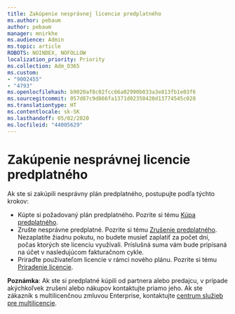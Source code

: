 ```yaml
---
title: Zakúpenie nesprávnej licencie predplatného
ms.author: pebaum
author: pebaum
manager: mnirkhe
ms.audience: Admin
ms.topic: article
ROBOTS: NOINDEX, NOFOLLOW
localization_priority: Priority
ms.collection: Adm_O365
ms.custom:
- "9002455"
- "4793"
ms.openlocfilehash: b9020af8c02fcc66a02990b033a3e813fb1e03f6
ms.sourcegitcommit: 057d87c9d866fa1371d02350420d13774545c028
ms.translationtype: HT
ms.contentlocale: sk-SK
ms.lasthandoff: 05/02/2020
ms.locfileid: "44005629"
---
```

# <a name="purchased-wrong-subscription-license"></a>Zakúpenie nesprávnej licencie predplatného

Ak ste si zakúpili nesprávny plán predplatného, postupujte podľa týchto krokov:

- Kúpte si požadovaný plán predplatného. Pozrite si tému [Kúpa predplatného](https://docs.microsoft.com/alchemyinsights/buy-a-subscription-to-office-365-for-business).
- Zrušte nesprávne predplatné. Pozrite si tému [Zrušenie predplatného](https://docs.microsoft.com/alchemyinsights/canceling-your-office-365-subscription).
Nezaplatíte žiadnu pokutu, no budete musieť zaplatiť za počet dní, počas ktorých ste licenciu využívali. Príslušná suma vám bude pripísaná na účet v nasledujúcom fakturačnom cykle.
- Priraďte používateľom licencie v rámci nového plánu. Pozrite si tému [Priradenie licencie](https://docs.microsoft.com/alchemyinsights/how-to-assign-a-license-to-a-user).

**Poznámka**: Ak ste si predplatné kúpili od partnera alebo predajcu, v prípade akýchkoľvek zrušení alebo nákupov kontaktujte priamo jeho. Ak ste zákazník s multilicenčnou zmluvou Enterprise, kontaktujte [centrum služieb pre multilicencie](https://support.microsoft.com/help/4471406/how-to-contact-the-microsoft-volume-licensing-service-center).
